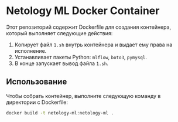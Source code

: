 # Netology ML Docker Container

Этот репозиторий содержит Dockerfile для создания контейнера, который выполняет следующие действия:

1. Копирует файл `1.sh` внутрь контейнера и выдает ему права на исполнение.
2. Устанавливает пакеты Python: `mlflow`, `boto3`, `pymysql`.
3. В конце запускает вывод файла `1.sh`.

## Использование

Чтобы собрать контейнер, выполните следующую команду в директории с Dockerfile:

```bash
docker build -t netology-ml:netology-ml .
